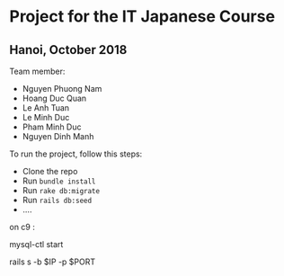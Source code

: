 # Project for the IT Japanese Course
## Hanoi, October 2018

Team member:

- Nguyen Phuong Nam
- Hoang Duc Quan
- Le Anh Tuan
- Le Minh Duc
- Pham Minh Duc
- Nguyen Dinh Manh

To run the project, follow this steps:

- Clone the repo
- Run `bundle install`
- Run `rake db:migrate`
- Run `rails db:seed`
- .... 

on c9 :

mysql-ctl start

rails s -b $IP -p $PORT

